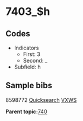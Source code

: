 # 7403\_$h

## Codes

-   Indicators
    -   First: 3
    -   Second: \_
-   Subfield: h

## Sample bibs

8598772 [Quicksearch](https://search.library.yale.edu/catalog/8598772) [VXWS](http://prodorbis.library.yale.edu:7014/vxws/GetHoldingsService?bibId=8598772)

**Parent topic:**[740](../../tags/740/740.md)

